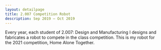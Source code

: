 ```yaml
---
layout: detailpage
title: 2.007 Competition Robot
description: Sep 2019 — Oct 2019
---
```


Every year, each student of 2.007: Design and Manufacturing I designs and fabricates a robot to compete in the class competition. This is my robot for the 2021 competition, Home Alone Together.
